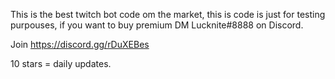 This is the best twitch bot code om the market, this is code is just for testing purpouses, if you want to buy premium DM Lucknite#8888 on Discord.

Join https://discord.gg/rDuXEBes

10 stars = daily updates.
